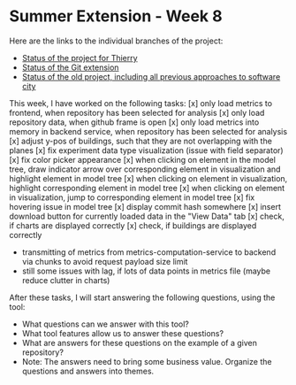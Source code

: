 # Summer Extension - Week 8

Here are the links to the individual branches of the project:
- [Status of the project for Thierry](https://github.com/jonaslanzlinger/software-city-project/tree/v2.0.0)
- [Status of the Git extension](https://github.com/jonaslanzlinger/software-city-project)
- [Status of the old project, including all previous approaches to software city](https://github.com/jonaslanzlinger/software-city-project/tree/js-implementation_v1.0.0)

This week, I have worked on the following tasks:
[x] only load metrics to frontend, when repository has been selected for analysis
[x] only load repository data, when github frame is open
[x] only load metrics into memory in backend service, when repository has been selected for analysis
[x] adjust y-pos of buildings, such that they are not overlapping with the planes
[x] fix experiment data type visualization (issue with field separator)
[x] fix color picker appearance
[x] when clicking on element in the model tree, draw indicator arrow over corresponding element in 
  visualization and highlight element in model tree
[x] when clicking on element in visualization, highlight corresponding element in model tree
[x] when clicking on element in visualization, jump to corresponding element in model tree
[x] fix hovering issue in model tree
[x] display commit hash somewhere
[x] insert download button for currently loaded data in the "View Data" tab 
[x] check, if charts are displayed correctly
[x] check, if buildings are displayed correctly
- transmitting of metrics from metrics-computation-service to backend via chunks to avoid request payload size limit
- still some issues with lag, if lots of data points in metrics file (maybe reduce clutter in charts)

After these tasks, I will start answering the following questions, using the tool:
- What questions can we answer with this tool?
- What tool features allow us to answer these questions?
- What are answers for these questions on the example of a given repository?
- Note: The answers need to bring some business value. Organize the questions and answers into themes.